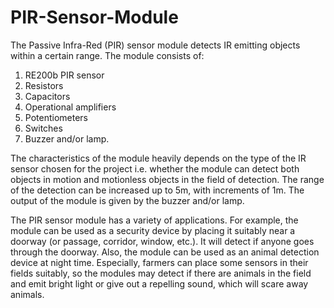 # PIR-Sensor-Module
The Passive Infra-Red (PIR) sensor module detects IR emitting
objects within a certain range. The module consists of:
1. RE200b PIR sensor
2. Resistors
3. Capacitors
4. Operational amplifiers
5. Potentiometers
6. Switches
7. Buzzer and/or lamp. 

The characteristics
of the module heavily depends on the type of the IR
sensor chosen for the project i.e. whether the module can detect
both objects in motion and motionless objects in the field
of detection.
The range of the detection can be increased up to 5m, with
increments of 1m. The output of the module is given by the
buzzer and/or lamp.

The PIR sensor module has a variety of applications. For
example, the module can be used as a security device by placing
it suitably near a doorway (or passage, corridor, window,
etc.). It will detect if anyone goes through the doorway.
Also, the module can be used as an animal detection device
at night time. Especially, farmers can place some sensors
in their fields suitably, so the modules may detect if there are
animals in the field and emit bright light or give out a repelling
sound, which will scare away animals.



